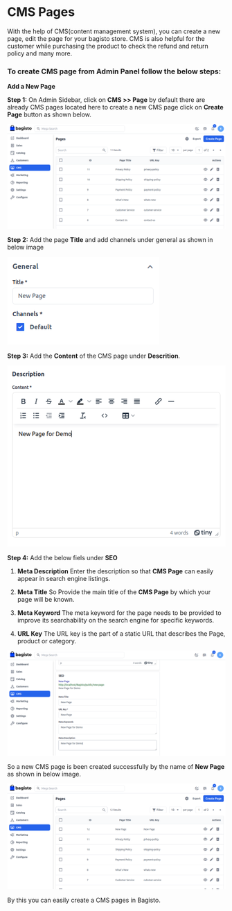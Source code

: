 # CMS Pages

With the help of CMS(content management system), you can create a new page, edit the page for your bagisto store. CMS is also helpful for the customer while purchasing the product to check the refund and return policy and many more.

### To create CMS page from Admin Panel follow the below steps:

**Add a New Page**

**Step 1:** On Admin Sidebar, click on  **CMS >> Page** by default there are already CMS pages located here to create a new CMS page click on **Create Page** button as shown below.

 ![CMS](../../assets/2.x/images/cms/createPage.png)

**Step 2:** Add the page **Title** and add channels under general as shown in below image 

 ![General](../../assets/2.x/images/cms/general.png)

**Step 3:** Add the **Content** of the CMS page under **Descrition**.

 ![Description](../../assets/2.x/images/cms/description.png)

**Step 4:** Add the below fiels under **SEO**

1. **Meta Description**
Enter the description so that **CMS Page** can easily appear in search engine listings.

2. **Meta Title**
So Provide the main title of the **CMS Page** by which your page will be known.

3. **Meta Keyword**
The meta keyword for the page needs to be provided to improve its searchability on the search engine for specific keywords.

4. **URL Key** The URL key is the part of a static URL that describes the Page, product or category. 

 ![SEO](../../assets/2.x/images/cms/seo.png)

So a new CMS page is been created successfully by the name of **New Page** as shown in below image.

 ![output](../../assets/2.x/images/cms/output.png)

By this you can easily create a CMS pages in Bagisto.


